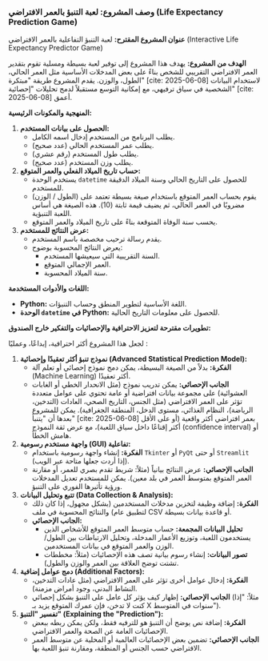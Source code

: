 

### **وصف المشروع: لعبة التنبؤ بالعمر الافتراضي (Life Expectancy Prediction Game)**

**عنوان المشروع المقترح:** لعبة التنبؤ التفاعلية بالعمر الافتراضي (Interactive Life Expectancy Predictor Game)

**الهدف من المشروع:**
يهدف هذا المشروع إلى توفير لعبة بسيطة ومسلية تقوم بتقدير العمر الافتراضي التقريبي للشخص بناءً على بعض المدخلات الأساسية مثل العمر الحالي، الطول، والوزن. يقدم المشروع طريقة "مبتكرة" [cite: 2025-06-08] لاستخدام البيانات الشخصية في سياق ترفيهي، مع إمكانية التوسع مستقبلاً لدمج تحليلات "إحصائية" [cite: 2025-06-08] أعمق.

**المنهجية والمكونات الرئيسية:**

1.  **الحصول على بيانات المستخدم:**
    * يطلب البرنامج من المستخدم إدخال اسمه الكامل.
    * يطلب عمر المستخدم الحالي (عدد صحيح).
    * يطلب طول المستخدم (رقم عشري).
    * يطلب وزن المستخدم (عدد صحيح).
2.  **حساب تاريخ الميلاد الفعلي والعمر المتوقع:**
    * يستخدم الوحدة `datetime` للحصول على التاريخ الحالي وسنة الميلاد الدقيقة للمستخدم.
    * يقوم بحساب العمر المتوقع باستخدام صيغة بسيطة تعتمد على (الطول / الوزن) مضروبًا في العمر الحالي، ثم يضيف قيمة ثابتة (10). هذه الصيغة هي أساس اللعبة التنبؤية.
    * يحسب سنة الوفاة المتوقعة بناءً على تاريخ الميلاد والعمر المتوقع.
3.  **عرض النتائج للمستخدم:**
    * يقدم رسالة ترحيب مخصصة باسم المستخدم.
    * يعرض النتائج المحسوبة بوضوح:
        * السنة التقريبية التي سيعيشها المستخدم.
        * العمر الإجمالي المتوقع.
        * سنة الميلاد المحسوبة.

**اللغات والأدوات المستخدمة:**

* **Python:** اللغة الأساسية لتطوير المنطق وحساب التنبؤات.
* **الوحدة `datetime` في Python:** للحصول على معلومات التاريخ الحالية.

**تطويرات مقترحة لتعزيز الاحترافية والإحصائيات والتفكير خارج الصندوق:**

لجعل هذا المشروع أكثر احترافية، إبداعًا، وعمليًا :

1.  **نموذج تنبؤ أكثر تعقيدًا وإحصائية (Advanced Statistical Prediction Model):**
    * **الفكرة:** بدلاً من الصيغة البسيطة، يمكن دمج نموذج إحصائي أو تعلم آلة (Machine Learning) أكثر تعقيدًا.
    * **الجانب الإحصائي:** يمكن تدريب نموذج (مثل الانحدار الخطي أو الغابات العشوائية) على مجموعة بيانات افتراضية أو عامة تحتوي على عوامل متعددة تؤثر على العمر الافتراضي (مثل الجنس، التاريخ الصحي، العادات (التدخين، الرياضة)، النظام الغذائي، مستوى الدخل، المنطقة الجغرافية). يمكن للمشروع بعدها أن "يتنبأ" [cite: 2025-06-08] بعمر افتراضي أكثر واقعية (أو على الأقل أكثر إقناعًا داخل سياق اللعبة)، مع عرض ثقة النموذج (confidence interval) أو هامش الخطأ.
2.  **واجهة مستخدم رسومية (GUI) تفاعلية:**
    * **الفكرة:** إنشاء واجهة رسومية باستخدام `Tkinter` أو `PyQt` أو حتى `Streamlit` (إذا أردت جعلها متاحة عبر الويب).
    * **الجانب الإحصائي:** عرض النتائج بيانياً (مثلاً: شريط تقدم بصري للعمر، أو مقارنة العمر المتوقع بمتوسط العمر في بلد معين). يمكن للمستخدم تعديل المدخلات ورؤية تأثيرها الفوري على التنبؤ.
3.  **تتبع وتحليل البيانات (Data Collection & Analysis):**
    * **الفكرة:** إضافة وظيفة لتخزين مدخلات المستخدمين (بشكل مجهول، إذا كان ذلك لتطبيق عام) والنتائج المحسوبة في ملف CSV أو قاعدة بيانات بسيطة.
    * **الجانب الإحصائي:**
        * **تحليل البيانات المجمعة:** حساب متوسط العمر المتوقع للأشخاص الذين يستخدمون اللعبة، وتوزيع الأعمار المدخلة، وتحليل الارتباطات بين الطول/الوزن والعمر المتوقع في بيانات المستخدمين.
        * **تصور البيانات:** إنشاء رسوم بيانية تصف هذه الإحصائيات (مثلاً: مخططات تشتت توضح العلاقة بين العمر والوزن والطول).
4.  **دمج عوامل إضافية (Additional Factors):**
    * **الفكرة:** إدخال عوامل أخرى تؤثر على العمر الافتراضي (مثل عادات التدخين، النشاط البدني، وجود أمراض مزمنة).
    * **الجانب الإحصائي:** إظهار كيف يؤثر كل عامل على التنبؤ بشكل إحصائي (مثلاً: "إذا كنت لا تدخن، فإن عمرك المتوقع يزيد بـ X سنوات في المتوسط").
5.  **تفسير "التنبؤ" (Explaining the "Prediction"):**
    * **الفكرة:** إضافة نص يوضح أن التنبؤ هو للترفيه فقط، ولكن يمكن ربطه ببعض الإحصائيات العامة عن الصحة والعمر الافتراضي.
    * **الجانب الإحصائي:** تضمين بعض الإحصائيات العالمية أو المحلية عن متوسط العمر الافتراضي حسب الجنس أو المنطقة، ومقارنة تنبؤ اللعبة بها.
